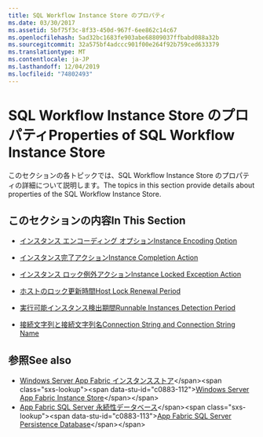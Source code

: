 ```yaml
---
title: SQL Workflow Instance Store のプロパティ
ms.date: 03/30/2017
ms.assetid: 5bf75f3c-8f33-450d-967f-6ee862c14c67
ms.openlocfilehash: 5ad32bc1683fe903abe68809037ffbabd088a32b
ms.sourcegitcommit: 32a575bf4adccc901f00e264f92b759ced633379
ms.translationtype: MT
ms.contentlocale: ja-JP
ms.lasthandoff: 12/04/2019
ms.locfileid: "74802493"
---
```

# <a name="properties-of-sql-workflow-instance-store"></a><span data-ttu-id="c0883-102">SQL Workflow Instance Store のプロパティ</span><span class="sxs-lookup"><span data-stu-id="c0883-102">Properties of SQL Workflow Instance Store</span></span>
<span data-ttu-id="c0883-103">このセクションの各トピックでは、SQL Workflow Instance Store のプロパティの詳細について説明します。</span><span class="sxs-lookup"><span data-stu-id="c0883-103">The topics in this section provide details about properties of the SQL Workflow Instance Store.</span></span>  
  
## <a name="in-this-section"></a><span data-ttu-id="c0883-104">このセクションの内容</span><span class="sxs-lookup"><span data-stu-id="c0883-104">In This Section</span></span>  
  
- [<span data-ttu-id="c0883-105">インスタンス エンコーディング オプション</span><span class="sxs-lookup"><span data-stu-id="c0883-105">Instance Encoding Option</span></span>](instance-encoding-option.md)  
  
- [<span data-ttu-id="c0883-106">インスタンス完了アクション</span><span class="sxs-lookup"><span data-stu-id="c0883-106">Instance Completion Action</span></span>](instance-completion-action.md)  
  
- [<span data-ttu-id="c0883-107">インスタンス ロック例外アクション</span><span class="sxs-lookup"><span data-stu-id="c0883-107">Instance Locked Exception Action</span></span>](instance-locked-exception-action.md)  
  
- [<span data-ttu-id="c0883-108">ホストのロック更新時間</span><span class="sxs-lookup"><span data-stu-id="c0883-108">Host Lock Renewal Period</span></span>](host-lock-renewal-period.md)  
  
- [<span data-ttu-id="c0883-109">実行可能インスタンス検出期間</span><span class="sxs-lookup"><span data-stu-id="c0883-109">Runnable Instances Detection Period</span></span>](runnable-instances-detection-period.md)  
  
- [<span data-ttu-id="c0883-110">接続文字列と接続文字列名</span><span class="sxs-lookup"><span data-stu-id="c0883-110">Connection String and Connection String Name</span></span>](connection-string-and-connection-string-name.md)  
  
## <a name="see-also"></a><span data-ttu-id="c0883-111">参照</span><span class="sxs-lookup"><span data-stu-id="c0883-111">See also</span></span>

- <span data-ttu-id="c0883-112">[Windows Server App Fabric インスタンスストア](https://docs.microsoft.com/previous-versions/appfabric/ff383417(v=azure.10))</span><span class="sxs-lookup"><span data-stu-id="c0883-112">[Windows Server App Fabric Instance Store](https://docs.microsoft.com/previous-versions/appfabric/ff383417(v=azure.10))</span></span>
- <span data-ttu-id="c0883-113">[App Fabric SQL Server 永続性データベース](https://docs.microsoft.com/previous-versions/appfabric/ee790819(v=azure.10))</span><span class="sxs-lookup"><span data-stu-id="c0883-113">[App Fabric SQL Server Persistence Database](https://docs.microsoft.com/previous-versions/appfabric/ee790819(v=azure.10))</span></span>
